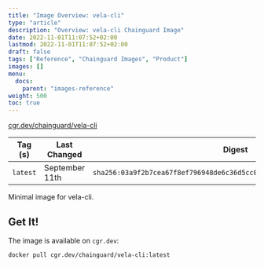 ```yaml
---
title: "Image Overview: vela-cli"
type: "article"
description: "Overview: vela-cli Chainguard Image"
date: 2022-11-01T11:07:52+02:00
lastmod: 2022-11-01T11:07:52+02:00
draft: false
tags: ["Reference", "Chainguard Images", "Product"]
images: []
menu:
  docs:
    parent: "images-reference"
weight: 500
toc: true
---
```


[cgr.dev/chainguard/vela-cli](https://github.com/chainguard-images/images/tree/main/images/vela-cli)

| Tag (s)   | Last Changed   | Digest                                                                    |
|-----------|----------------|---------------------------------------------------------------------------|
|  `latest` | September 11th | `sha256:03a9f2b7cea67f8ef796948de6c36d5cc040f976910aa315074120144477dbed` |



Minimal image for vela-cli.

## Get It!

The image is available on `cgr.dev`:

```
docker pull cgr.dev/chainguard/vela-cli:latest
```

